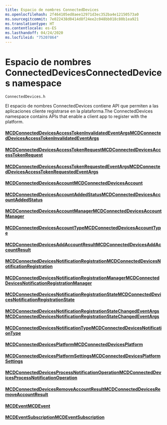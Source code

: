 ```yaml
---
title: Espacio de nombres ConnectedDevices
ms.openlocfilehash: 2f464105ed8aee12971d3ec352ba4e12150573a0
ms.sourcegitcommit: 7e022438d0414d8f24ee2c048bb018c80b1ea921
ms.translationtype: HT
ms.contentlocale: es-ES
ms.lasthandoff: 04/24/2020
ms.locfileid: "75207864"
---
```

# <a name="connecteddevices-namespace"></a><span data-ttu-id="07c59-102">Espacio de nombres ConnectedDevices</span><span class="sxs-lookup"><span data-stu-id="07c59-102">ConnectedDevices namespace</span></span>
```
ConnectedDevices.h
```

<span data-ttu-id="07c59-103">El espacio de nombres ConnectedDevices contiene API que permiten a las aplicaciones cliente registrarse en la plataforma.</span><span class="sxs-lookup"><span data-stu-id="07c59-103">The ConnectedDevices namespace contains APIs that enable a client app to register with the platform.</span></span> 

#### <a name="mcdconnecteddevicesaccesstokeninvalidatedeventargs"></a>[<span data-ttu-id="07c59-104">MCDConnectedDevicesAccessTokenInvalidatedEventArgs</span><span class="sxs-lookup"><span data-stu-id="07c59-104">MCDConnectedDevicesAccessTokenInvalidatedEventArgs</span></span>](MCDConnectedDevicesAccessTokenInvalidatedEventArgs.md)
#### <a name="mcdconnecteddevicesaccesstokenrequest"></a>[<span data-ttu-id="07c59-105">MCDConnectedDevicesAccessTokenRequest</span><span class="sxs-lookup"><span data-stu-id="07c59-105">MCDConnectedDevicesAccessTokenRequest</span></span>](MCDConnectedDevicesAccessTokenRequest.md)
#### <a name="mcdconnecteddevicesaccesstokenrequestedeventargs"></a>[<span data-ttu-id="07c59-106">MCDConnectedDevicesAccessTokenRequestedEventArgs</span><span class="sxs-lookup"><span data-stu-id="07c59-106">MCDConnectedDevicesAccessTokenRequestedEventArgs</span></span>](MCDConnectedDevicesAccessTokenRequestedEventArgs.md)
#### <a name="mcdconnecteddevicesaccount"></a>[<span data-ttu-id="07c59-107">MCDConnectedDevicesAccount</span><span class="sxs-lookup"><span data-stu-id="07c59-107">MCDConnectedDevicesAccount</span></span>](MCDConnectedDevicesAccount.md)
#### <a name="mcdconnecteddevicesaccountaddedstatus"></a>[<span data-ttu-id="07c59-108">MCDConnectedDevicesAccountAddedStatus</span><span class="sxs-lookup"><span data-stu-id="07c59-108">MCDConnectedDevicesAccountAddedStatus</span></span>](MCDConnectedDevicesAccountAddedStatus.md)
#### <a name="mcdconnecteddevicesaccountmanager"></a>[<span data-ttu-id="07c59-109">MCDConnectedDevicesAccountManager</span><span class="sxs-lookup"><span data-stu-id="07c59-109">MCDConnectedDevicesAccountManager</span></span>](MCDConnectedDevicesAccountManager.md)
#### <a name="mcdconnecteddevicesaccounttype"></a>[<span data-ttu-id="07c59-110">MCDConnectedDevicesAccountType</span><span class="sxs-lookup"><span data-stu-id="07c59-110">MCDConnectedDevicesAccountType</span></span>](MCDConnectedDevicesAccountType.md)
#### <a name="mcdconnecteddevicesaddaccountresult"></a>[<span data-ttu-id="07c59-111">MCDConnectedDevicesAddAccountResult</span><span class="sxs-lookup"><span data-stu-id="07c59-111">MCDConnectedDevicesAddAccountResult</span></span>](MCDConnectedDevicesAddAccountResult.md)
#### <a name="mcdconnecteddevicesnotificationregistration"></a>[<span data-ttu-id="07c59-112">MCDConnectedDevicesNotificationRegistration</span><span class="sxs-lookup"><span data-stu-id="07c59-112">MCDConnectedDevicesNotificationRegistration</span></span>](MCDConnectedDevicesNotificationRegistration.md)
#### <a name="mcdconnecteddevicesnotificationregistrationmanager"></a>[<span data-ttu-id="07c59-113">MCDConnectedDevicesNotificationRegistrationManager</span><span class="sxs-lookup"><span data-stu-id="07c59-113">MCDConnectedDevicesNotificationRegistrationManager</span></span>](MCDConnectedDevicesNotificationRegistrationManager.md)
#### <a name="mcdconnecteddevicesnotificationregistrationstate"></a>[<span data-ttu-id="07c59-114">MCDConnectedDevicesNotificationRegistrationState</span><span class="sxs-lookup"><span data-stu-id="07c59-114">MCDConnectedDevicesNotificationRegistrationState</span></span>](MCDConnectedDevicesNotificationRegistrationState.md)
#### <a name="mcdconnecteddevicesnotificationregistrationstatechangedeventargs"></a>[<span data-ttu-id="07c59-115">MCDConnectedDevicesNotificationRegistrationStateChangedEventArgs</span><span class="sxs-lookup"><span data-stu-id="07c59-115">MCDConnectedDevicesNotificationRegistrationStateChangedEventArgs</span></span>](MCDConnectedDevicesNotificationRegistrationStateChangedEventArgs.md)
#### <a name="mcdconnecteddevicesnotificationtype"></a>[<span data-ttu-id="07c59-116">MCDConnectedDevicesNotificationType</span><span class="sxs-lookup"><span data-stu-id="07c59-116">MCDConnectedDevicesNotificationType</span></span>](MCDConnectedDevicesNotificationType.md)
#### <a name="mcdconnecteddevicesplatform"></a>[<span data-ttu-id="07c59-117">MCDConnectedDevicesPlatform</span><span class="sxs-lookup"><span data-stu-id="07c59-117">MCDConnectedDevicesPlatform</span></span>](MCDConnectedDevicesPlatform.md)
#### <a name="mcdconnecteddevicesplatformsettings"></a>[<span data-ttu-id="07c59-118">MCDConnectedDevicesPlatformSettings</span><span class="sxs-lookup"><span data-stu-id="07c59-118">MCDConnectedDevicesPlatformSettings</span></span>](MCDConnectedDevicesPlatformSettings.md)
#### <a name="mcdconnecteddevicesprocessnotificationoperation"></a>[<span data-ttu-id="07c59-119">MCDConnectedDevicesProcessNotificationOperation</span><span class="sxs-lookup"><span data-stu-id="07c59-119">MCDConnectedDevicesProcessNotificationOperation</span></span>](MCDConnectedDevicesProcessNotificationOperation.md)
#### <a name="mcdconnecteddevicesremoveaccountresult"></a>[<span data-ttu-id="07c59-120">MCDConnectedDevicesRemoveAccountResult</span><span class="sxs-lookup"><span data-stu-id="07c59-120">MCDConnectedDevicesRemoveAccountResult</span></span>](MCDConnectedDevicesRemoveAccountResult.md)
#### <a name="mcdevent"></a>[<span data-ttu-id="07c59-121">MCDEvent</span><span class="sxs-lookup"><span data-stu-id="07c59-121">MCDEvent</span></span>](MCDEvent.md)
#### <a name="mcdeventsubscription"></a>[<span data-ttu-id="07c59-122">MCDEventSubscription</span><span class="sxs-lookup"><span data-stu-id="07c59-122">MCDEventSubscription</span></span>](MCDEventSubscription.md)